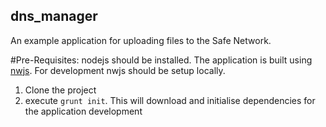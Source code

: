 ## dns_manager

An example application for uploading files to the Safe Network.

#Pre-Requisites:
nodejs should be installed.
The application is built using [nwjs](https://github.com/nwjs/nw.js). For development nwjs should be setup locally.

1. Clone the project
2. execute `grunt init`. This will download and initialise dependencies for the application development
